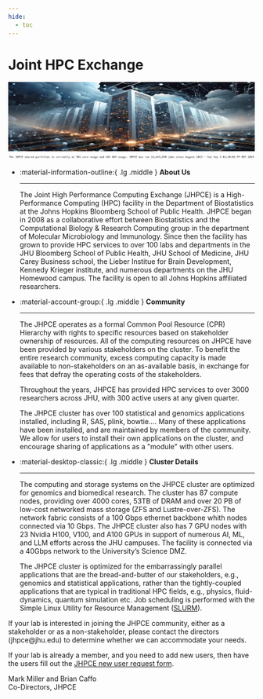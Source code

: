 ```yaml
---
hide:
  - toc
---
```


# Joint HPC Exchange
![cluster logo](images/cluster_ai_2.png)
![cluster usage](images/pct.gif)
<div class="grid cards" markdown>
  
-   :material-information-outline:{ .lg .middle } __About Us__
  
    ---

    The Joint High Performance Computing Exchange (JHPCE) is a High-Performance Computing (HPC) facility in the Department of Biostatistics at the Johns Hopkins Bloomberg School of Public Health. JHPCE began in 2008 as a  collaborative effort between Biostatistics and the Computational Biology & Research Computing group in the department of Molecular Microbiology and Immunology. Since then the facility has grown to provide HPC services to over 100 labs and departments in the JHU Bloomberg School of Public Health, JHU School of Medicine, JHU Carey Business school, the Lieber Institue for Brain Development, Kennedy Krieger institute, and numerous departments on the JHU Homewood campus.  The facility is open to all Johns Hopkins affiliated researchers.

    

-   :material-account-group:{ .lg .middle } __Community__

    ---

    The JHPCE operates as a formal Common Pool Resource (CPR) Hierarchy with rights to specific resources based on stakeholder ownership of resources. All of the computing resources on JHPCE have been provided by various stakeholders on the cluster.  To benefit the entire research community, excess computing capacity is made available to non-stakeholders on an as-available basis, in exchange for fees that defray the operating costs of the stakeholders.

    Throughout the years, JHPCE has provided HPC services to over 3000 researchers across JHU, with 300 active users at any given quarter.

    The JHPCE cluster has over 100 statistical and genomics applications installed, including R, SAS, plink, bowtie....  Many of these applications have been installed, and are maintained by members of the community. We allow for users to install their own applications on the cluster, and encourage sharing of applications as a "module" with other users.

-   :material-desktop-classic:{ .lg .middle } __Cluster Details__

    ---

    The computing and storage systems on the JHPCE cluster are optimized for genomics and biomedical research. The cluster has 87 compute nodes, providing over 4000 cores, 53TB of DRAM and over 20 PB of low-cost networked mass storage (ZFS and Lustre-over-ZFS). The network fabric consists of a 100 Gbps ethernet backbone whith nodes connected via 10 Gbps. The JHPCE cluster also has 7 GPU nodes with 23 Nvidia H100, V100, and A100 GPUs in support of numerous AI, ML, and LLM efforts across the JHU campuses. The facility is connected via a 40Gbps network to the University’s Science DMZ.

    The JHPCE cluster is optimized for the embarrassingly parallel applications that are the bread-and-butter of our stakeholders, e.g., genomics and statistical applications, rather than the tightly-coupled applications that are typical in traditional HPC fields, e.g., physics, fluid-dynamics, quantum simulation etc.  Job scheduling is performed with the Simple Linux Utility for Resource Management ([SLURM](https://slurm.schedmd.com)).
  
</div>
If your lab is interested in joining the JHPCE community, either as a
stakeholder or as a non-stakeholder, please contact the directors
(jhpce@jhu.edu) to determine whether we can accommodate your needs.

If your lab is already a member, and you need to add new users, then
have the users fill out the [JHPCE new user request
form](https://jhpce.jhu.edu/joinus/new-users-form/).

Mark Miller and Brian Caffo  
Co-Directors, JHPCE

